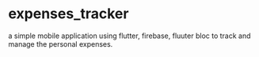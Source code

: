 # expenses_tracker
a simple mobile application using flutter, firebase, fluuter bloc to track and manage the personal expenses.
